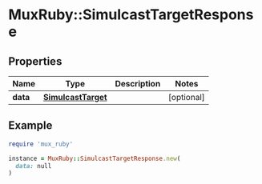 # MuxRuby::SimulcastTargetResponse

## Properties

| Name | Type | Description | Notes |
| ---- | ---- | ----------- | ----- |
| **data** | [**SimulcastTarget**](.md) |  | [optional] |

## Example

```ruby
require 'mux_ruby'

instance = MuxRuby::SimulcastTargetResponse.new(
  data: null
)
```

